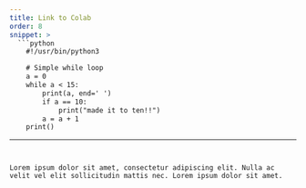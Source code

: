 ```yaml
---
title: Link to Colab
order: 8
snippet: >
  ```python
    #!/usr/bin/python3

    # Simple while loop
    a = 0
    while a < 15:
        print(a, end=' ')
        if a == 10:
            print("made it to ten!!")
        a = a + 1
    print()
  ```
---
```


Lorem ipsum dolor sit amet, consectetur adipiscing elit. Nulla ac velit vel elit sollicitudin mattis nec. Lorem ipsum dolor sit amet.
